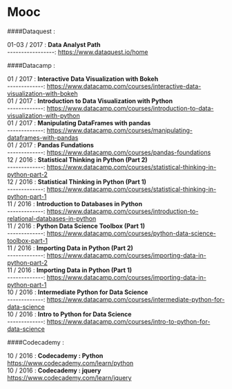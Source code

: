 #  Mooc  


####Dataquest :

01-03 / 2017 : **Data Analyst Path**      
-----------------: https://www.dataquest.io/home  

####Datacamp : 

01 / 2017 : **Interactive Data Visualization with Bokeh**      
-------------: https://www.datacamp.com/courses/interactive-data-visualization-with-bokeh   
01 / 2017 : **Introduction to Data Visualization with Python**    
-------------: https://www.datacamp.com/courses/introduction-to-data-visualization-with-python  
01 / 2017 : **Manipulating DataFrames with pandas**    
-------------: https://www.datacamp.com/courses/manipulating-dataframes-with-pandas  
01 / 2017 : **Pandas Fundations**    
-------------: https://www.datacamp.com/courses/pandas-foundations  
12 / 2016 : **Statistical Thinking in Python (Part 2)**  
-------------: https://www.datacamp.com/courses/statistical-thinking-in-python-part-2  
12 / 2016 : **Statistical Thinking in Python (Part 1)**  
-------------: https://www.datacamp.com/courses/statistical-thinking-in-python-part-1  
11 / 2016 : **Introduction to Databases in Python**  
-------------: https://www.datacamp.com/courses/introduction-to-relational-databases-in-python    
11 / 2016 : **Python Data Science Toolbox (Part 1)**  
-------------: https://www.datacamp.com/courses/python-data-science-toolbox-part-1  
11 / 2016 : **Importing Data in Python (Part 2)**  
-------------: https://www.datacamp.com/courses/importing-data-in-python-part-2  
11 / 2016 : **Importing Data in Python (Part 1)**  
-------------: https://www.datacamp.com/courses/importing-data-in-python-part-1  
10 / 2016 : **Intermediate Python for Data Science**  
-------------: https://www.datacamp.com/courses/intermediate-python-for-data-science  
10 / 2016 : **Intro to Python for Data Science**  
-------------: https://www.datacamp.com/courses/intro-to-python-for-data-science  


####Codecademy : 

10 / 2016 : **Codecademy : Python** https://www.codecademy.com/learn/python  
10 / 2016 : **Codecademy : jquery** https://www.codecademy.com/learn/jquery   
